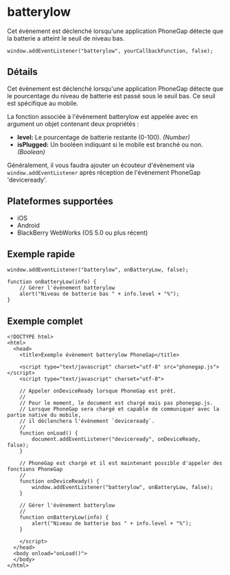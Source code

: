 batterylow
==========

Cet évènement est déclenché lorsqu'une application PhoneGap détecte que la batterie a atteint le seuil de niveau bas.

    window.addEventListener("batterylow", yourCallbackFunction, false);

Détails
-------

Cet évènement est déclenché lorsqu'une application PhoneGap détecte que le pourcentage du niveau de batterie est passé sous le seuil bas. Ce seuil est spécifique au mobile.

La fonction associée à l'évènement batterylow est appelée avec en argument un objet contenant deux propriétés :

- __level:__ Le pourcentage de batterie restante (0-100). _(Number)_
- __isPlugged:__ Un booléen indiquant si le mobile est branché ou non. _(Boolean)_

Généralement, il vous faudra ajouter un écouteur d'évènement via `window.addEventListener` après réception de l'évènement PhoneGap 'deviceready'.

Plateformes supportées
----------------------

- iOS
- Android
- BlackBerry WebWorks (OS 5.0 ou plus récent)

Exemple rapide
--------------

    window.addEventListener("batterylow", onBatteryLow, false);

    function onBatteryLow(info) {
        // Gérer l'évènement batterylow
       	alert("Niveau de batterie bas " + info.level + "%"); 
    }

Exemple complet
---------------

    <!DOCTYPE html>
    <html>
      <head>
        <title>Exemple évènement batterylow PhoneGap</title>

        <script type="text/javascript" charset="utf-8" src="phonegap.js"></script>
        <script type="text/javascript" charset="utf-8">

        // Appeler onDeviceReady lorsque PhoneGap est prêt.
        //
        // Pour le moment, le document est chargé mais pas phonegap.js.
        // Lorsque PhoneGap sera chargé et capable de communiquer avec la partie native du mobile,
        // il déclenchera l'évènement `deviceready`.
        // 
	    function onLoad() {
    	    document.addEventListener("deviceready", onDeviceReady, false);
    	}

        // PhoneGap est chargé et il est maintenant possible d'appeler des fonctions PhoneGap
        //
        function onDeviceReady() {
		    window.addEventListener("batterylow", onBatteryLow, false);
        }

        // Gérer l'évènement batterylow
        //
        function onBatteryLow(info) {
	       	alert("Niveau de batterie bas " + info.level + "%"); 
        }
        
        </script>
      </head>
      <body onload="onLoad()">
      </body>
    </html>
